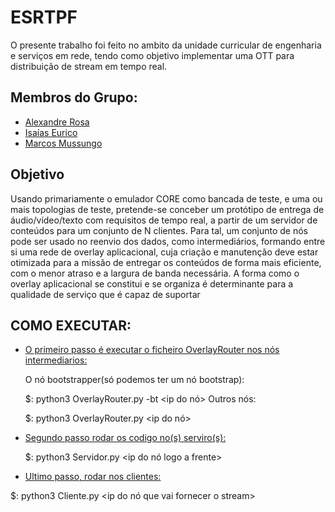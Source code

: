 # ESRTPF

  O presente trabalho foi feito no ambito da unidade curricular de engenharia e serviços em rede, tendo como objetivo implementar uma OTT para distribuição de stream em tempo real.

## Membros do Grupo:

* [Alexandre Rosa](#Título-e-Imagem-de-capa)
* [Isaías Eurico](#badges)
* [Marcos Mussungo](#índice)

## Objetivo

Usando primariamente o emulador CORE como bancada de teste, e uma ou mais topologias de teste, pretende-se conceber um
protótipo de entrega de áudio/vídeo/texto com requisitos de tempo real, a partir de um servidor de conteúdos para um conjunto de
N clientes. Para tal, um conjunto de nós pode ser usado no reenvio dos dados, como intermediários, formando entre si uma rede
de overlay aplicacional, cuja criação e manutenção deve estar otimizada para a missão de entregar os conteúdos de forma mais eficiente, com o menor atraso e a largura de banda necessária. A forma como o overlay aplicacional se constitui e se organiza é determinante para a qualidade de serviço que é capaz de suportar

## COMO EXECUTAR:

  * [O primeiro passo é executar o ficheiro OverlayRouter nos nós intermediarios:](#f)


    O nó bootstrapper(só podemos ter um nó bootstrap):
  
      $: python3 OverlayRouter.py -bt <ip do nó>
    Outros nós:
  
      $: python3 OverlayRouter.py <ip do bootstrapper> <ip do nó>
 
  * [Segundo passo rodar os codigo no(s) serviro(s):](#f)
  
      $: python3 Servidor.py <ip do servidor> <ip do nó logo a frente>
  
  * [Ultimo passo, rodar nos clientes:](#f)
  
  $: python3 Cliente.py <ip do nó que vai fornecer o stream>
